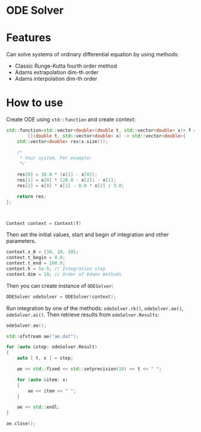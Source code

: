 # ODE Solver

# Features

Can solve systems of ordinary differential equation by using methods:

* Classic Runge-Kutta fourth order method
* Adams extrapolation dim-th order
* Adams interpolation dim-th order

# How to use

Create ODE using `std::function` and create context:

```c++
std::function<std::vector<double>(double t, std::vector<double> x)> f = 
        [](double t, std::vector<double> x) -> std::vector<double>{
    std::vector<double> res(x.size());

    /*
     * Your system. For example:
     */
    
    res[0] = 10.0 * (x[1] - x[0]);
    res[1] = x[0] * (28.0 - x[2]) - x[1];
    res[2] = x[0] * x[1] - 8.0 * x[2] / 3.0;

    return res;
};



Context context = Context(f)
```

Then set the initial values, start and begin of integration and other parameters.

```c++
context.x_0 = {10, 10, 10};
context.t_begin = 0.0;
context.t_end = 100.0;
context.h = 5e-5; // Integration step
context.dim = 10; // Order of Adams methods
```

Then you can create instance of `ODESolver`:

```c++
ODESolver odeSolver = ODESolver(context);
```

Run integration by one of the methods: `odeSolver.rk()`, `odeSolver.ae()`, `odeSolver.ai()`. Then retrieve results from `odeSolver.Results`:

```c++
odeSolver.ae();

std::ofstream ae("ae.dat");

for (auto &step: odeSolver.Result)
{
    auto [ t, x ] = step;

    ae << std::fixed << std::setprecision(10) << t << " ";

    for (auto &item: x)
    {
        ae << item << " ";
    }

    ae << std::endl;
}

ae.close();
```
